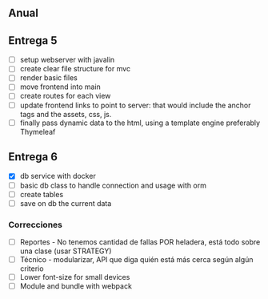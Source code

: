 ## Anual

## Entrega 5

- [ ] setup webserver with javalin
- [ ] create clear file structure for mvc
- [ ] render basic files
- [ ] move frontend into main
- [ ] create routes for each view
- [ ] update frontend links to point to server: that would include the anchor tags and the assets, css, js.
- [ ] finally pass dynamic data to the html, using a template engine preferably Thymeleaf 

## Entrega 6

- [x] db service with docker
- [ ] basic db class to handle connection and usage with orm
- [ ] create tables
- [ ] save on db the current data

### Correcciones

- [ ] Reportes - No tenemos cantidad de fallas POR heladera, está todo sobre una clase (usar STRATEGY)
- [ ] Técnico - modularizar, API que diga quién está más cerca según algún criterio 
- [ ] Lower font-size for small devices
- [ ] Module and bundle with webpack
